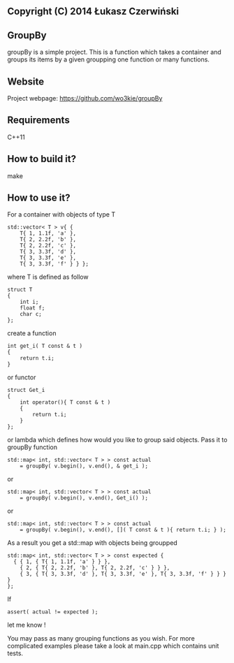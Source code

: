 ## Copyright (C) 2014 Łukasz Czerwiński
  
## GroupBy
groupBy is a simple project. This is a function which takes a container and groups its items by a given groupping one function or many functions.

## Website
Project webpage: https://github.com/wo3kie/groupBy

## Requirements
C++11  

## How to build it?
make

## How to use it?
For a container with objects of type T

```{r, engine='cpp'}  
std::vector< T > v{ {
    T{ 1, 1.1f, 'a' },
    T{ 2, 2.2f, 'b' },
    T{ 2, 2.2f, 'c' },
    T{ 3, 3.3f, 'd' },
    T{ 3, 3.3f, 'e' },
    T{ 3, 3.3f, 'f' } } };
```

where T is defined as follow

```{r, engine='cpp'}  
struct T
{
    int i;
    float f;
    char c;
};
```

create a function

```{r, engine='cpp'}  
int get_i( T const & t )
{
    return t.i;
}
```

or functor

```{r, engine='cpp'}  
struct Get_i
{
    int operator(){ T const & t )
    {
        return t.i;
    }
};
```

or lambda which defines how would you like to group said objects. Pass it to groupBy function

```{r, engine='cpp'}  
std::map< int, std::vector< T > > const actual
    = groupBy( v.begin(), v.end(), & get_i );
```

or

```{r, engine='cpp'}  
std::map< int, std::vector< T > > const actual
    = groupBy( v.begin(), v.end(), Get_i() );
```
  
or
  
```{r, engine='cpp'}  
std::map< int, std::vector< T > > const actual
    = groupBy( v.begin(), v.end(), []( T const & t ){ return t.i; } );
```

As a result you get a std::map with objects being groupped

```{r, engine='cpp'}  
std::map< int, std::vector< T > > const expected {
  { { 1, { T{ 1, 1.1f, 'a' } } },
    { 2, { T{ 2, 2.2f, 'b' }, T{ 2, 2.2f, 'c' } } },
    { 3, { T{ 3, 3.3f, 'd' }, T{ 3, 3.3f, 'e' }, T{ 3, 3.3f, 'f' } } } }
};
```

If  

```{r, engine='cpp'}  
assert( actual != expected );
```

let me know !

You may pass as many grouping functions as you wish. For more complicated examples please take a look at main.cpp which contains unit tests.


